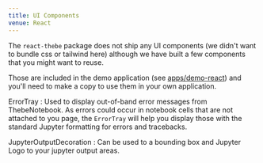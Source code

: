 ```yaml
---
title: UI Components
venue: React
---
```


The `react-thebe` package does not ship any UI components (we didn't want to bundle css or tailwind here) although we have built a few components that you might want to reuse.

Those are included in the demo application (see [apps/demo-react](https://github.com/executablebooks/thebe/tree/main/apps/demo-react/src)) and you'll need to make a copy to use them in your own application.

ErrorTray
: Used to display out-of-band error messages from ThebeNotebook. As errors could occur in notebook cells that are not attached to you page, the `ErrorTray` will help you display those with the standard Jupyter formatting for errors and tracebacks.

JupyterOutputDecoration
: Can be used to a bounding box and Jupyter Logo to your jupyter output areas.
